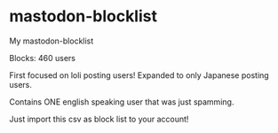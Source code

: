 # mastodon-blocklist
My mastodon-blocklist

Blocks: 460 users

First focused on loli posting users!
Expanded to only Japanese posting users.

Contains ONE english speaking user that was just spamming.

Just import this csv as block list to your account!
